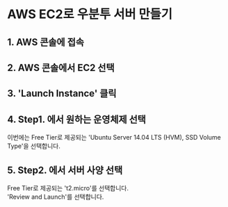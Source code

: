 # AWS EC2로 우분투 서버 만들기

## 1. AWS 콘솔에 접속

## 2. AWS 콘솔에서 EC2 선택

## 3. 'Launch Instance' 클릭

## 4. Step1. 에서 원하는 운영체제 선택
이번에는 Free Tier로 제공되는 'Ubuntu Server 14.04 LTS (HVM), SSD Volume Type'을 선택합니다.  

## 5. Step2. 에서 서버 사양 선택
Free Tier로 제공되는 't2.micro'를 선택합니다.  
'Review and Launch'를 선택합니다.  

